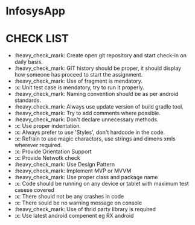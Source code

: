 # InfosysApp

<h1>CHECK LIST</h1>
<ul type="disc">
<li>:heavy_check_mark: Create open git repository and start check-in on daily basis.</li>
<li>:heavy_check_mark: GIT history should be proper, it should display how someone has proceed to start the assignment.</li>
<li>:heavy_check_mark: Use of fragment is mendatory.</li>
<li>:x: Unit test case is mendatory, try to run it properly.</li>
<li>:heavy_check_mark: Naming convention should be as per android standards.</li>
<li>:heavy_check_mark: Always use update version of build gradle tool.</li>
<li>:heavy_check_mark: Try to add comments where possible.</li>
<li>:heavy_check_mark: Don't declare unnecessary methods.</li>
<li>:x: Use proper indentation.</li>
<li>:x: Always prefer to use 'Styles', don't hardcode in the code.</li>
<li>:x: Refrain to use magic charactors, use strings and dimens xmls wherever required.</li>
<li>:x: Provide Orientation Support</li>
<li>:x: Provide Netwotk check</li>
<li>:heavy_check_mark: Use Design Pattern</li>
<li>:heavy_check_mark: Implement MVP or MVVM</li>
<li>:heavy_check_mark: Use proper class and package name</li>
<li>:x: Code should be running on any device or tablet with maximum test casese covered</li>
<li>:x: There should not be any crashes in code</li>
<li>:x: There sould be no warning message on console</li>
<li>:heavy_check_mark: Use of thrid party library is required</li>
<li>:x: Use latest android compenent eg RX android</li>
</ul>

